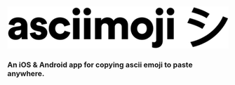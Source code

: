 ![Asciimoji Logo](./assets/logoblack.png)

### An iOS & Android app for copying ascii emoji to paste anywhere.
